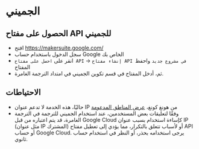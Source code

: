 # الجميني

## الحصول على مفتاح API للجميني

- افتح https://makersuite.google.com/
- سجل الدخول باستخدام حساب Google الخاص بك
- انقر على `احصل على مفتاح API` -> `إنشاء مفتاح API في مشروع جديد` واحفظ المفتاح
- ثم، أدخل المفتاح في قسم تكوين الجميني في امتداد الترجمة الغامرة.

## الاحتياطات

- حاليًا، هذه الخدمة لا تدعم عنوان IP من هونغ كونغ، [عرض المناطق المدعومة](https://ai.google.dev/available_regions)
- وفقًا لتعليقات بعض المستخدمين، عند استخدام الجميني للترجمة في الترجمة الغامرة، قد يتم اعتباره من قبل Google Cloud كإساءة استخدام بسبب عنوان IP (مثل عنوان IP المشترك) أو لأسباب تتعلق بالتكرار، مما يؤدي إلى تعطيل مفتاح API أو حساب Google Cloud. يرجى استخدامه بحذر، أو النظر في استخدام حساب ثانوي.